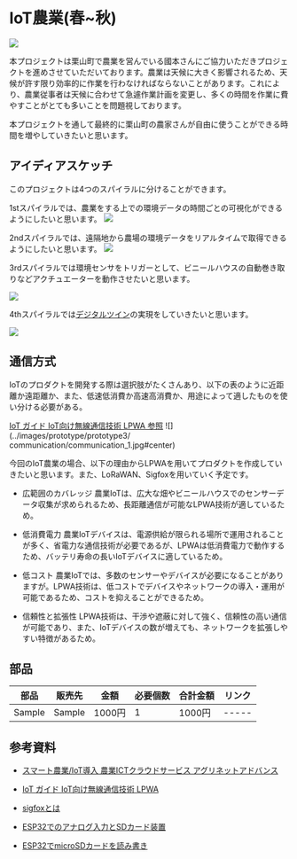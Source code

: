 <head>
  <link href="../css/extra.css" rel="stylesheet"></link>
</head>

# IoT農業(春~秋)

![](../images/prototype/prototype3/field/field_1.JPG#center)

本プロジェクトは栗山町で農業を営んでいる國本さんにご協力いただきプロジェクトを進めさせていただいております。農業は天候に大きく影響されるため、天候が許す限り効率的に作業を行わなければならないことがあります。これにより、農業従事者は天候に合わせて急遽作業計画を変更し、多くの時間を作業に費やすことがとても多いことを問題視しております。

本プロジェクトを通して最終的に栗山町の農家さんが自由に使うことができる時間を増やしていきたいと思います。

## アイディアスケッチ

このプロジェクトは4つのスパイラルに分けることができます。

1stスパイラルでは、農業をする上での環境データの時間ごとの可視化ができるようにしたいと思います。
![](../images/prototype/prototype3/idea_sketch/idea_sketch_1.jpg#center)

2ndスパイラルでは、遠隔地から農場の環境データをリアルタイムで取得できるようにしたいと思います。
![](../images/prototype/prototype3/idea_sketch/idea_sketch_2.jpg#center)

3rdスパイラルでは環境センサをトリガーとして、ビニールハウスの自動巻き取りなどアクチュエーターを動作させたいと思います。

![](../images/prototype/prototype3/idea_sketch/idea_sketch_3.jpg#center)

4thスパイラルでは[デジタルツイン](https://www.ntt.com/bizon/glossary/j-t/digital-twin.html#:~:text=%E3%83%87%E3%82%B8%E3%82%BF%E3%83%AB%E3%83%84%E3%82%A4%E3%83%B3%EF%BC%88DigitalTwin%EF%BC%89%E3%81%A8%E3%81%AF,%E3%81%99%E3%82%8B%E6%8A%80%E8%A1%93%E3%81%AE%E3%81%93%E3%81%A8%E3%81%A7%E3%81%99%E3%80%82)の実現をしていきたいと思います。

![](../images/prototype/prototype3/idea_sketch/idea_sketch_4.jpg#center)

## 通信方式
IoTのプロダクトを開発する際は選択肢がたくさんあり、以下の表のように近距離か遠距離か、また、低速低消費か高速高消費か、用途によって適したものを使い分ける必要がある。

[IoT ガイド IoT向け無線通信技術 LPWA 参照](https://jp.rs-online.com/web/generalDisplay.html?id=ideas-and-advice/iot-internet-of-things)
![](../images/prototype/prototype3/ communication/communication_1.jpg#center)

今回のIoT農業の場合、以下の理由からLPWAを用いてプロダクトを作成していきたいと思います。また、LoRaWAN、Sigfoxを用いていく予定です。

- 広範囲のカバレッジ
農業IoTは、広大な畑やビニールハウスでのセンサーデータ収集が求められるため、長距離通信が可能なLPWA技術が適しているため。

- 低消費電力
農業IoTデバイスは、電源供給が限られる場所で運用されることが多く、省電力な通信技術が必要であるが、LPWAは低消費電力で動作するため、バッテリ寿命の長いIoTデバイスに適しているため。

- 低コスト
農業IoTでは、多数のセンサーやデバイスが必要になることがありますが。LPWA技術は、低コストでデバイスやネットワークの導入・運用が可能であるため、コストを抑えることができるため。

- 信頼性と拡張性
LPWA技術は、干渉や遮蔽に対して強く、信頼性の高い通信が可能であり、また、IoTデバイスの数が増えても、ネットワークを拡張しやすい特徴があるため。




## 部品
|    部品    | 販売先 |  金額 | 必要個数 |   合計金額   | リンク |
| --------- | ----- | ---- | ------- | ----------- | ----- |
|   Sample  | Sample | 1000円 |   1  |     1000円   | ----- |

## 参考資料
- [スマート農業/IoT導入 農業ICTクラウドサービス アグリネットアドバンス](https://pr.nepon.co.jp/lp/a02)

- [IoT ガイド IoT向け無線通信技術 LPWA](https://jp.rs-online.com/web/generalDisplay.html?id=ideas-and-advice/iot-internet-of-things)
- [sigfoxとは](https://www.kccs.co.jp/sigfox/service/)
- [ESP32でのアナログ入力とSDカード装置](http://marchan.e5.valueserver.jp/cabin/comp/jbox/arc202/doc21104.html)
- [ESP32でmicroSDカードを読み書き](https://kanpapa.com/today/2023/01/esp32-otafab-study-microsd.html)
